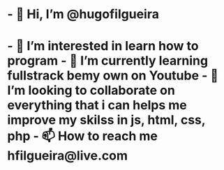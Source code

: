 <h1> - 👋 Hi, I’m @hugofilgueira <h1>
- 👀 I’m interested in learn how to program
- 🌱 I’m currently learning fullstrack bemy own on Youtube
- 💞️ I’m looking to collaborate on everything that i can helps me improve my skilss in js, html, css, php
- 📫 How to reach me hfilgueira@live.com

<!---
hugofilgueira/hugofilgueira is a ✨ special ✨ repository because its `README.md` (this file) appears on your GitHub profile.
You can click the Preview link to take a look at your changes.
--->
